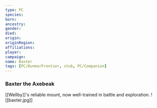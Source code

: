 ```yaml
---
type: PC
species:
born:
ancestry:
gender:
died:
origin:
originRegion:
affiliations:
player:
campaign:
name: Baxter
tags: [PC/DunmarFrontier, stub, PC/Companion]
---
```

### Baxter the Axebeak

[[Wellby]]'s reliable mount, now well-trained in battle and exploration. ![[baxter.jpg]]